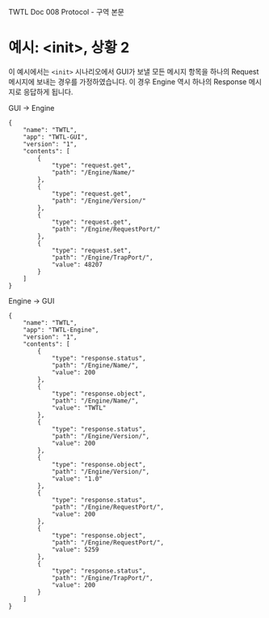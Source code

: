 TWTL Doc 008 Protocol - 구역 본문

# 예시: \<init\>, 상황 2

이 예시에서는 `<init>` 시나리오에서 GUI가 보낼 모든 메시지 항목을 하나의 Request 메시지에 보내는 경우를 가정하였습니다. 이 경우 Engine 역시 하나의 Response 메시지로 응답하게 됩니다.

GUI → Engine
````
{
	"name": "TWTL",
	"app": "TWTL-GUI",
	"version": "1",
	"contents": [
		{
			"type": "request.get",
			"path": "/Engine/Name/"
		},
		{
			"type": "request.get",
			"path": "/Engine/Version/"
		},
		{
			"type": "request.get",
			"path": "/Engine/RequestPort/"
		},
		{
			"type": "request.set",
			"path": "/Engine/TrapPort/",
			"value": 48207
		}
	]
}
````

Engine → GUI
````
{
	"name": "TWTL",
	"app": "TWTL-Engine",
	"version": "1",
	"contents": [
		{
			"type": "response.status",
			"path": "/Engine/Name/",
			"value": 200
		},
		{
			"type": "response.object",
			"path": "/Engine/Name/",
			"value": "TWTL"
		},
		{
			"type": "response.status",
			"path": "/Engine/Version/",
			"value": 200
		},
		{
			"type": "response.object",
			"path": "/Engine/Version/",
			"value": "1.0"
		},
		{
			"type": "response.status",
			"path": "/Engine/RequestPort/",
			"value": 200
		},
		{
			"type": "response.object",
			"path": "/Engine/RequestPort/",
			"value": 5259
		},
		{
			"type": "response.status",
			"path": "/Engine/TrapPort/",
			"value": 200
		}
	]
}
````
